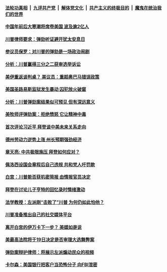 

####  [法轮功真相](../../../../basic/blob/master/README.md?t=02082331) &nbsp;|&nbsp; [九评共产党](../../../../9ping.md/blob/master/README.md?t=02082331) &nbsp;|&nbsp; [解体党文化](../../../../jtdwh.md/blob/master/README.md?t=02082331)  &nbsp;|&nbsp; [共产主义的终极目的](../../../../gczydzjmd.md/blob/master/README.md?t=02082331) &nbsp;|&nbsp; [魔鬼在统治我们的世界](../../../../mgztzwmdsj.md/blob/master/README.md?t=02082331) 

#### [中国年前后大寒潮将席卷美国 波及逾2亿人](../pages/soh6/472385.md?t=02082331) 
#### [川普律师要求：弹劾听证避开犹太安息日 ](../pages/soh6/472289.md?t=02082331) 
#### [参议员保罗：对川普的弹劾是一场政治闹剧](../pages/soh6/472286.md?t=02082331) 
#### [分析：川普赢得三分之二获审选举诉讼](../pages/soh6/472238.md?t=02082331) 
#### [美伊重返谈判桌？ 美议员：重蹈奥巴马错误政策](../pages/soh6/472199.md?t=02082331) 
#### [美国圣路易斯监狱发生暴动 囚犯放火破窗](../pages/soh6/472106.md?t=02082331) 
#### [分析：川普弹劾案结果似可预见 但有深远意义](../pages/soh6/472145.md?t=02082331) 
#### [美牧师评弹劾案：拒绝愤怒 它让精神中毒](../pages/soh6/472139.md?t=02082331) 
#### [首次评论习近平 拜登谈中美未来关系走向](../pages/soh6/472130.md?t=02082331) 
#### [德州劳动力逆势上涨 州长预期强劲经济](../pages/soh6/472076.md?t=02082331) 
#### [章天亮: 中共极限施压 拜登如何应对？](../pages/soh6/472115.md?t=02082331) 
#### [佩洛西设国会章程后自己违规 共和党人吁罚款](../pages/soh6/472094.md?t=02082331) 
#### [白宫：川普能否获机密简报 由情报官员决定](../pages/soh6/472073.md?t=02082331) 
#### [拜登在讨论儿子亨特的回忆录时情绪激动](../pages/soh6/472064.md?t=02082331) 
#### [法学教授：左派刚“击败了”川普 为何仍如此怕他？](../pages/soh6/471950.md?t=02082331) 
#### [川普准备推出自己的社交媒体平台](../pages/soh6/472061.md?t=02082331) 
#### [离开白宫的伊万卡下一步？ 美媒如是说](../pages/soh6/471941.md?t=02082331) 
#### [美最高法院将于19日决定是否审理大选舞弊案](../pages/soh6/471932.md?t=02082331) 
#### [弹劾案辩护律师：将展示左派煽动民众的视频](../pages/soh6/471881.md?t=02082331) 
#### [卡尔森：美国银行把客户当恐怖分子 向FBI泄密](../pages/soh6/471887.md?t=02082331) 
